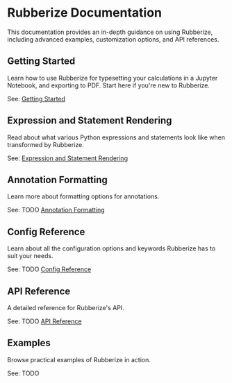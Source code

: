 # Rubberize Documentation

This documentation provides an in-depth guidance on using Rubberize, including advanced examples, customization options, and API references.

## Getting Started

Learn how to use Rubberize for typesetting your calculations in a Jupyter
Notebook, and exporting to PDF. Start here if you're new to Rubberize.

See: [Getting Started](getting_started.md)

## Expression and Statement Rendering

Read about what various Python expressions and statements look like when transformed by Rubberize.

See: [Expression and Statement Rendering](rendering/index.md)

## Annotation Formatting

Learn more about formatting options for annotations.

See: TODO [Annotation Formatting](annotation_formatting.md)

## Config Reference

Learn about all the configuration options and keywords Rubberize has to suit your needs.

See: TODO [Config Reference](config_reference.md)

## API Reference

A detailed reference for Rubberize's API.

See: TODO [API Reference](api_reference.md)

## Examples

Browse practical examples of Rubberize in action.

See: TODO